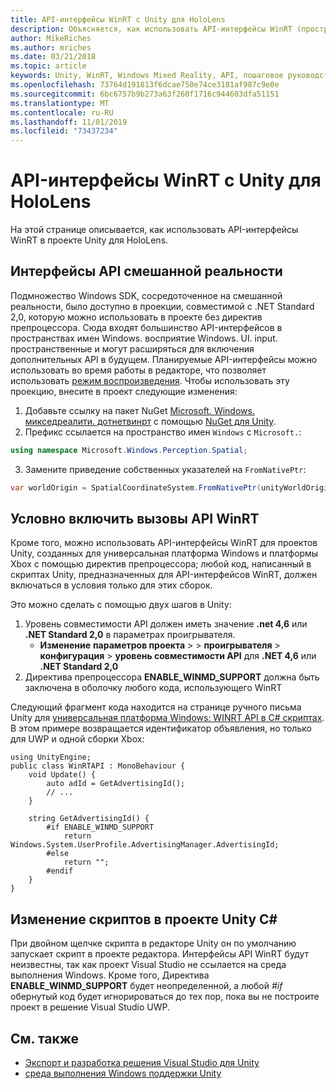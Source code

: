 ```yaml
---
title: API-интерфейсы WinRT с Unity для HoloLens
description: Объясняется, как использовать API-интерфейсы WinRT (пространство имен Windows) в проекте Unity для HoloLens.
author: MikeRiches
ms.author: mriches
ms.date: 03/21/2018
ms.topic: article
keywords: Unity, WinRT, Windows Mixed Reality, API, пошаговое руководство
ms.openlocfilehash: 73764d191813f6dcae750e74ce3181af987c9e0e
ms.sourcegitcommit: 6bc6757b9b273a63f260f1716c944603dfa51151
ms.translationtype: MT
ms.contentlocale: ru-RU
ms.lasthandoff: 11/01/2019
ms.locfileid: "73437234"
---
```

# <a name="winrt-apis-with-unity-for-hololens"></a>API-интерфейсы WinRT с Unity для HoloLens

На этой странице описывается, как использовать API-интерфейсы WinRT в проекте Unity для HoloLens.

## <a name="mixed-reality-apis"></a>Интерфейсы API смешанной реальности

Подмножество Windows SDK, сосредоточенное на смешанной реальности, было доступно в проекции, совместимой с .NET Standard 2,0, которую можно использовать в проекте без директив препроцессора. Сюда входят большинство API-интерфейсов в пространствах имен Windows. восприятие Windows. UI. input. пространственные и могут расширяться для включения дополнительных API в будущем. Планируемые API-интерфейсы можно использовать во время работы в редакторе, что позволяет использовать [режим воспроизведения](https://docs.microsoft.com//windows/mixed-reality/unity-play-mode). Чтобы использовать эту проекцию, внесите в проект следующие изменения:

1) Добавьте ссылку на пакет NuGet [Microsoft. Windows. микседреалити. дотнетвинрт](https://www.nuget.org/packages/Microsoft.Windows.MixedReality.DotNetWinRT) с помощью [NuGet для Unity](https://github.com/GlitchEnzo/NuGetForUnity).
2) Префикс ссылается на пространство имен `Windows` с `Microsoft.`:
```cs
using namespace Microsoft.Windows.Perception.Spatial;
```
3) Замените приведение собственных указателей на `FromNativePtr`:
```cs
var worldOrigin = SpatialCoordinateSystem.FromNativePtr(unityWorldOriginPtr);
```

## <a name="conditionally-include-winrt-api-calls"></a>Условно включить вызовы API WinRT

Кроме того, можно использовать API-интерфейсы WinRT для проектов Unity, созданных для универсальная платформа Windows и платформы Xbox с помощью директив препроцессора; любой код, написанный в скриптах Unity, предназначенных для API-интерфейсов WinRT, должен включаться в условия только для этих сборок. 

Это можно сделать с помощью двух шагов в Unity:
1) Уровень совместимости API должен иметь значение **.net 4,6** или **.NET Standard 2,0** в параметрах проигрывателя.
    - **Изменение** **параметров проекта** >  > **проигрывателя** > **конфигурация** > **уровень совместимости API** для **.NET 4,6** или **.NET Standard 2,0**
2) Директива препроцессора **ENABLE_WINMD_SUPPORT** должна быть заключена в оболочку любого кода, использующего WinRT

Следующий фрагмент кода находится на странице ручного письма Unity для [универсальная платформа Windows: WINRT API в C# скриптах](https://docs.unity3d.com/Manual/windowsstore-scripts.html). В этом примере возвращается идентификатор объявления, но только для UWP и одной сборки Xbox:

```
using UnityEngine;
public class WinRTAPI : MonoBehaviour {
    void Update() {
        auto adId = GetAdvertisingId();
        // ...
    }

    string GetAdvertisingId() {
        #if ENABLE_WINMD_SUPPORT
            return Windows.System.UserProfile.AdvertisingManager.AdvertisingId;
        #else
            return "";
        #endif
    }
}
```

## <a name="edit-your-scripts-in-a-unity-c-project"></a>Изменение скриптов в проекте Unity C#

При двойном щелчке скрипта в редакторе Unity он по умолчанию запускает скрипт в проекте редактора. Интерфейсы API WinRT будут неизвестны, так как проект Visual Studio не ссылается на среда выполнения Windows. Кроме того, Директива **ENABLE_WINMD_SUPPORT** будет неопределенной, а любой *#if* обернутый код будет игнорироваться до тех пор, пока вы не построите проект в решение Visual Studio UWP.

## <a name="see-also"></a>См. также
* [Экспорт и разработка решения Visual Studio для Unity](exporting-and-building-a-unity-visual-studio-solution.md)
* [среда выполнения Windows поддержки Unity](https://docs.unity3d.com/Manual/IL2CPP-WindowsRuntimeSupport.html)

